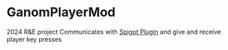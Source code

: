 # GanomPlayerMod

2024 R&E project
Communicates with [Spigot Plugin](https://github.com/piz2a/GanomPlayerPlugin) and give and receive player key presses